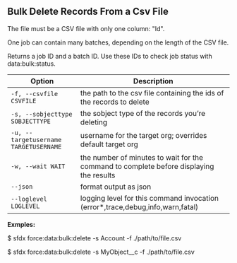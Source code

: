 ## Bulk Delete Records From a Csv File

The file must be a CSV file with only one column: "Id".

One job can contain many batches, depending on the length of the CSV file.

Returns a job ID and a batch ID. Use these IDs to check job status with data:bulk:status.



Option | Description
--- | --- 
```-f, --csvfile CSVFILE``` | the path to the csv file containing the ids of the records to delete
```-s, --sobjecttype SOBJECTTYPE``` | the sobject type of the records you’re deleting
```-u, --targetusername TARGETUSERNAME``` | username for the target org; overrides default target org
```-w, --wait WAIT``` | the number of minutes to wait for the command to complete before displaying the results
```--json``` | format output as json
```--loglevel LOGLEVEL``` | logging level for this command invocation (error*,trace,debug,info,warn,fatal)


__Exmples:__ 

$ sfdx force:data:bulk:delete -s Account -f ./path/to/file.csv

$ sfdx force:data:bulk:delete -s MyObject__c -f ./path/to/file.csv


